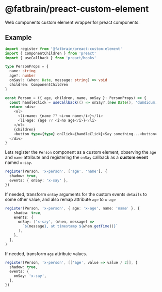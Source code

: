 # @fatbrain/preact-custom-element

Web components custom element wrapper for preact components.

## Example

```ts
import register from '@fatbrain/preact-custom-element'
import { ComponentChildren } from 'preact'
import { useCallback } from 'preact/hooks'

type PersonProps = {
  name: string
  age?: number
  onSay?: (when: Date, message: string) => void
  children: ComponentChildren
}

const Person = ({ age, children, name, onSay }: PersonProps) => {
  const handleClick = useCallback(() => onSay?.(new Date(), 'dumdidum...'), [])
  return <div>
    <ul>
      <li>name: {name ?? <i>no name</i>}</li>
      <li>age: {age ?? <i>no age</i>}</li>
    </ul>
    {children}
    <button type={type} onClick={handleClick}>Say something...<button>
  </div>
}
```

Lets register the `Person` component as a custom element, observing the `age`
and `name` attribute and registering the `onSay` callback as a **custom event**
named `x-say`.

```ts
register(Person, 'x-person', ['age', 'name'], {
  shadow: true,
  events: { onSay: 'x-say' },
})
```

If needed, transform `onSay` arguments for the custom events `details` to some
other value, and also remap attribute `age` to `x-age`

```ts
register(Person, 'x-person', { age: 'x-age', name: 'name' }, {
    shadow: true,
    events: {
      onSay: ['x-say', (when, message) =>
        `${message}, at timestamp ${when.getTime()}`
      ],
    },
  },
)
```

If needed, transform `age` attribute values.

```ts
register(Person, 'x-person', [['age', value => value / 2]], {
  shadow: true,
  events: {
    onSay: 'x-say',
  },
})
```
